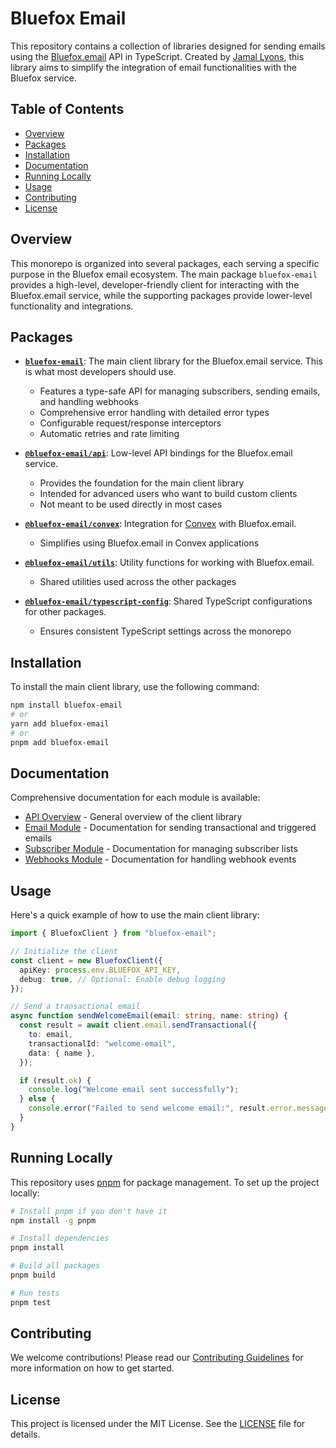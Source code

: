 # Bluefox Email

This repository contains a collection of libraries designed for sending emails using the [Bluefox.email](https://bluefox.email) API in TypeScript.
Created by [Jamal Lyons](https://www.jamallyons.com), this library aims to simplify the integration of email functionalities with the Bluefox service.

## Table of Contents

- [Overview](#overview)
- [Packages](#packages)
- [Installation](#installation)
- [Documentation](#documentation)
- [Running Locally](#running-locally)
- [Usage](#usage)
- [Contributing](#contributing)
- [License](#license)

## Overview

This monorepo is organized into several packages, each serving a specific purpose in the Bluefox email ecosystem. The main package `bluefox-email` provides a high-level, developer-friendly client for interacting with the Bluefox.email service, while the supporting packages provide lower-level functionality and integrations.

## Packages

- **[`bluefox-email`](./packages/bluefox)**: The main client library for the Bluefox.email service. This is what most developers should use.

  - Features a type-safe API for managing subscribers, sending emails, and handling webhooks
  - Comprehensive error handling with detailed error types
  - Configurable request/response interceptors
  - Automatic retries and rate limiting

- **[`@bluefox-email/api`](./packages/api)**: Low-level API bindings for the Bluefox.email service.

  - Provides the foundation for the main client library
  - Intended for advanced users who want to build custom clients
  - Not meant to be used directly in most cases

- **[`@bluefox-email/convex`](./packages/convex)**: Integration for [Convex](https://convex.dev) with Bluefox.email.

  - Simplifies using Bluefox.email in Convex applications

- **[`@bluefox-email/utils`](./packages/utils)**: Utility functions for working with Bluefox.email.

  - Shared utilities used across the other packages

- **[`@bluefox-email/typescript-config`](./packages/typescript-config)**: Shared TypeScript configurations for other packages.
  - Ensures consistent TypeScript settings across the monorepo

## Installation

To install the main client library, use the following command:

```bash
npm install bluefox-email
# or
yarn add bluefox-email
# or
pnpm add bluefox-email
```

## Documentation

Comprehensive documentation for each module is available:

- [API Overview](./packages/bluefox/docs/api.md) - General overview of the client library
- [Email Module](./packages/bluefox/docs/email.md) - Documentation for sending transactional and triggered emails
- [Subscriber Module](./packages/bluefox/docs/subscriber.md) - Documentation for managing subscriber lists
- [Webhooks Module](./packages/bluefox/docs/webhooks.md) - Documentation for handling webhook events

## Usage

Here's a quick example of how to use the main client library:

```typescript
import { BluefoxClient } from "bluefox-email";

// Initialize the client
const client = new BluefoxClient({
  apiKey: process.env.BLUEFOX_API_KEY,
  debug: true, // Optional: Enable debug logging
});

// Send a transactional email
async function sendWelcomeEmail(email: string, name: string) {
  const result = await client.email.sendTransactional({
    to: email,
    transactionalId: "welcome-email",
    data: { name },
  });

  if (result.ok) {
    console.log("Welcome email sent successfully");
  } else {
    console.error("Failed to send welcome email:", result.error.message);
  }
}
```

## Running Locally

This repository uses [pnpm](https://pnpm.io/) for package management. To set up the project locally:

```bash
# Install pnpm if you don't have it
npm install -g pnpm

# Install dependencies
pnpm install

# Build all packages
pnpm build

# Run tests
pnpm test
```

## Contributing

We welcome contributions! Please read our [Contributing Guidelines](CONTRIBUTING.md) for more information on how to get started.

## License

This project is licensed under the MIT License. See the [LICENSE](LICENSE) file for details.
